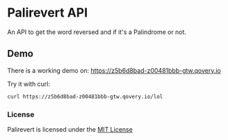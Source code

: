 # Palirevert API

An API to get the word reversed and if it's a Palindrome or not.

## Demo

There is a working demo on: https://z5b6d8bad-z00481bbb-gtw.qovery.io

Try it with curl:

```bash
curl https://z5b6d8bad-z00481bbb-gtw.qovery.io/lol
```

### License

Palirevert is licensed under the [MIT License]('./LICENSE.md')
